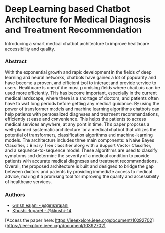 # Deep Learning based Chatbot Architecture for Medical Diagnosis and Treatment Recommendation

Introducing a smart medical chatbot architecture to improve healthcare accessibility and quality.

### Abstract

With the exponential growth and rapid development in the fields of deep learning and neural networks, chatbots have gained a lot of popularity and have become a proven, and efficient tool to interact and provide service to users. Healthcare is one of the most promising fields where chatbots can be used more efficiently. This has become important, especially in the current medical landscape, where there is a shortage of doctors, and patients often have to wait long periods before getting any medical guidance. By using the power of transformer models and machine learning algorithms chatbots can help patients with personalized diagnoses and treatment recommendations, efficiently at ease and convenience. This helps the patients to access medical services anywhere, at any point in time. This paper proposes a well-planned systematic architecture for a medical chatbot that utilizes the potential of transformers, classification algorithms and machine-learning models. The architecture includes three main components: a Naïve Bayes Classifier, a Binary Tree classifier along with a Support Vector Classifier, and a sequence-to-sequence model. These algorithms are used to classify symptoms and determine the severity of a medical condition to provide patients with accurate medical diagnoses and treatment recommendations. Overall, the proposed architecture is built and designed to bridge the gap between doctors and patients by providing immediate access to medical advice, making it a promising tool for improving the quality and accessibility of healthcare services.

### Authors

- [Girish Rajani - @girishrajani](https://github.com/girishrajani)
- [Khushi Ruparel - @khushi-14](https://github.com/khushi-14)

[Access the paper here: https://ieeexplore.ieee.org/document/10392702](https://ieeexplore.ieee.org/document/10392702)
